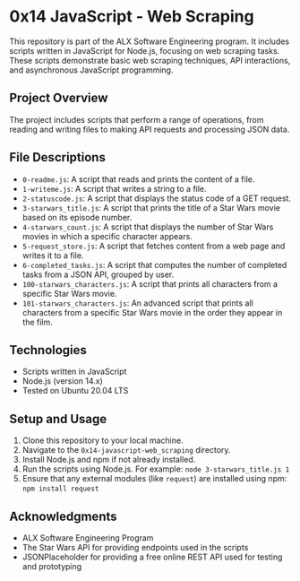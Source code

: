 # 0x14 JavaScript - Web Scraping

This repository is part of the ALX Software Engineering program. It includes scripts written in JavaScript for Node.js, focusing on web scraping tasks. These scripts demonstrate basic web scraping techniques, API interactions, and asynchronous JavaScript programming.

## Project Overview

The project includes scripts that perform a range of operations, from reading and writing files to making API requests and processing JSON data.

## File Descriptions

- `0-readme.js`: A script that reads and prints the content of a file.
- `1-writeme.js`: A script that writes a string to a file.
- `2-statuscode.js`: A script that displays the status code of a GET request.
- `3-starwars_title.js`: A script that prints the title of a Star Wars movie based on its episode number.
- `4-starwars_count.js`: A script that displays the number of Star Wars movies in which a specific character appears.
- `5-request_store.js`: A script that fetches content from a web page and writes it to a file.
- `6-completed_tasks.js`: A script that computes the number of completed tasks from a JSON API, grouped by user.
- `100-starwars_characters.js`: A script that prints all characters from a specific Star Wars movie.
- `101-starwars_characters.js`: An advanced script that prints all characters from a specific Star Wars movie in the order they appear in the film.

## Technologies

- Scripts written in JavaScript
- Node.js (version 14.x)
- Tested on Ubuntu 20.04 LTS

## Setup and Usage

1. Clone this repository to your local machine.
2. Navigate to the `0x14-javascript-web_scraping` directory.
3. Install Node.js and npm if not already installed.
4. Run the scripts using Node.js. For example:
  `node 3-starwars_title.js 1`
5. Ensure that any external modules (like `request`) are installed using npm:
  `npm install request`

## Acknowledgments

- ALX Software Engineering Program
- The Star Wars API for providing endpoints used in the scripts
- JSONPlaceholder for providing a free online REST API used for testing and prototyping
